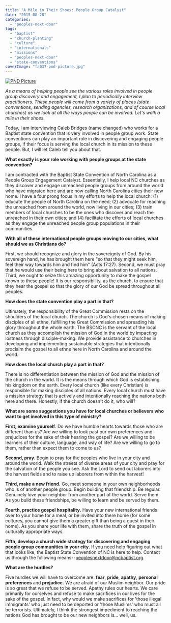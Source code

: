 ```yaml
---
title: "A Mile in Their Shoes: People Group Catalyst"
date: "2015-08-28"
categories: 
  - "peoples-next-door"
tags: 
  - "baptist"
  - "church-planting"
  - "culture"
  - "internationals"
  - "missions"
  - "peoples-next-door"
  - "state-conventions"
coverImage: "fa037-pnd-picture.jpg"
---
```


[![PND Picture](images/fa037-pnd-picture.jpg)](https://keelancook.files.wordpress.com/2020/08/fa037-pnd-picture.jpg)

_As a means of helping people see the various roles involved in people group discovery and engagement, I plan to periodically interview practitioners. These people will come from a variety of places (state conventions, sending agencies, research organizations, and of course local churches) as we look at all the ways people can be involved. Let's walk a mile in their shoes._

Today, I am interviewing Caleb Bridges (name changed) who works for a Baptist state convention that is very involved in people group work. State conventions can play an important role in discovering and engaging people groups, if their focus is serving the local church in its mission to these people. But, I will let Caleb tell you about that.

**What exactly is your role working with people groups at the state convention?**

I am contracted with the Baptist State Convention of North Carolina as a People Group Engagement Catalyst. Essentially, I help local NC churches as they discover and engage unreached people groups from around the world who have migrated here and are now calling North Carolina cities their new home. I have a four prong focus in my efforts to help the local church: (1) educate the people of North Carolina on the need; (2) advocate for reaching the unreached from around the world, now living in our cities; (3) train members of local churches to be the ones who discover and reach the unreached in their own cities; and (4) facilitate the efforts of local churches as they engage the unreached people group populations in their communities.

**With all of these international people groups moving to our cities, what should we as Christians do?**

First, we should recognize and glory in the sovereignty of God. By his sovereign hand, he has brought them here "so that they might seek him, feel their way towards him and find him" (Acts 17:27). Second, we must pray that he would use their being here to bring about salvation to all nations. Third, we ought to seize this amazing opportunity to make the gospel known to these people! It is our responsibility, as the church, to ensure that they hear the gospel so that the glory of our God be spread throughout all peoples.

**How does the state convention play a part in that?**

Ultimately, the responsibility of the Great Commission rests on the shoulders of the local church. The church is God's chosen means of making disciples of all ethne, fulfilling the Great Commission and spreading his glory throughout the whole earth. The BSCNC is the servant of the local church as they accomplish the mission of God in the world by impacting lostness through disciple-making. We provide assistance to churches in developing and implementing sustainable strategies that intentionally proclaim the gospel to all ethne here in North Carolina and around the world.

**How does the local church play a part in that?**

There is no differentiation between the mission of God and the mission of the church in the world. It is the means through which God is establishing his kingdom on the earth. Every local church (like every Christian) is responsible for making disciples of all nations. Every local church must have a mission strategy that is actively and intentionally reaching the nations both here and there. Honestly, if the church doesn't do it, who will?

**What are some suggestions you have for local churches or believers who want to get involved in this type of ministry?**

**First, examine yourself**. Do we have humble hearts towards those who are different than us? Are we willing to look past our own preferences and prejudices for the sake of their hearing the gospel? Are we willing to be learners of their culture, language, and way of life? Are we willing to go to them, rather than expect them to come to us?

**Second, pray**. Begin to pray for the peoples who live in your city and around the world. Walk the streets of diverse areas of your city and pray for the salvation of the people you see. Ask the Lord to send out laborers into the harvest fields and to raise up laborers from within the harvest!

**Third, make a new friend.** Go, meet someone in your own neighborhoods who is of another people group. Begin building that friendship. Be regular. Genuinely love your neighbor from another part of the world. Serve them. As you build these friendships, be willing to learn and be served by them.

**Fourth, practice gospel hospitality.** Have your new international friends over to your home for a meal, or be invited into there home (for some cultures, you cannot give them a greater gift than being a guest in their home). As you share your life with them, share the truth of the gospel in culturally appropriate ways.

**Fifth, develop a church wide strategy for discovering and engaging people group communities in your city**. If you need help figuring out what that looks like, the Baptist State Convention of NC is here to help. Contact us through the following means--[peoplesnextdoor@ncbaptist.org](mailto:peoplesnextdoor@ncbaptist.org).

**What are the hurdles?**

Five hurdles we will have to overcome are: **fear**, **pride**, **apathy**, **personal preferences** and **prejudice.** We are afraid of our Muslim neighbor. Our pride is so great that we refuse to be served. Apathy rules our hearts. We care primarily for ourselves and refuse to make sacrifices in our lives for the sake of the gospel. In fact, why would we make sacrifices for 'those illegal immigrants' who just need to be deported or 'those Muslims' who must all be terrorists. Ultimately, I think the strongest impediment to reaching the nations God has brought to be our new neighbors is... well, us.
